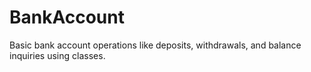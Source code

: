 # BankAccount
 Basic bank account operations like deposits, withdrawals, and balance inquiries using classes.

